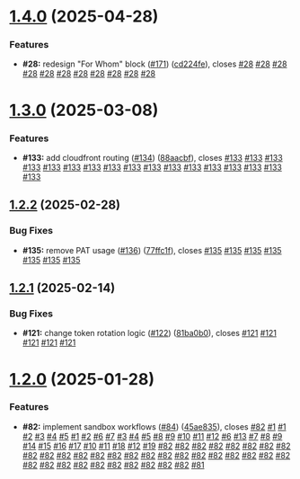 # [1.4.0](https://github.com/VilnaCRM-Org/website/compare/v1.3.0...v1.4.0) (2025-04-28)

### Features

- **#28:** redesign "For Whom" block ([#171](https://github.com/VilnaCRM-Org/website/issues/171)) ([cd224fe](https://github.com/VilnaCRM-Org/website/commit/cd224fed3a45a086dc8db1ec89cb6be4d62640fb)), closes [#28](https://github.com/VilnaCRM-Org/website/issues/28) [#28](https://github.com/VilnaCRM-Org/website/issues/28) [#28](https://github.com/VilnaCRM-Org/website/issues/28) [#28](https://github.com/VilnaCRM-Org/website/issues/28) [#28](https://github.com/VilnaCRM-Org/website/issues/28) [#28](https://github.com/VilnaCRM-Org/website/issues/28) [#28](https://github.com/VilnaCRM-Org/website/issues/28) [#28](https://github.com/VilnaCRM-Org/website/issues/28) [#28](https://github.com/VilnaCRM-Org/website/issues/28) [#28](https://github.com/VilnaCRM-Org/website/issues/28) [#28](https://github.com/VilnaCRM-Org/website/issues/28)

# [1.3.0](https://github.com/VilnaCRM-Org/website/compare/v1.2.2...v1.3.0) (2025-03-08)

### Features

- **#133:** add cloudfront routing ([#134](https://github.com/VilnaCRM-Org/website/issues/134)) ([88aacbf](https://github.com/VilnaCRM-Org/website/commit/88aacbfc71810c9f19c7a24e0b3ae16e43293507)), closes [#133](https://github.com/VilnaCRM-Org/website/issues/133) [#133](https://github.com/VilnaCRM-Org/website/issues/133) [#133](https://github.com/VilnaCRM-Org/website/issues/133) [#133](https://github.com/VilnaCRM-Org/website/issues/133) [#133](https://github.com/VilnaCRM-Org/website/issues/133) [#133](https://github.com/VilnaCRM-Org/website/issues/133) [#133](https://github.com/VilnaCRM-Org/website/issues/133) [#133](https://github.com/VilnaCRM-Org/website/issues/133) [#133](https://github.com/VilnaCRM-Org/website/issues/133) [#133](https://github.com/VilnaCRM-Org/website/issues/133) [#133](https://github.com/VilnaCRM-Org/website/issues/133) [#133](https://github.com/VilnaCRM-Org/website/issues/133) [#133](https://github.com/VilnaCRM-Org/website/issues/133) [#133](https://github.com/VilnaCRM-Org/website/issues/133) [#133](https://github.com/VilnaCRM-Org/website/issues/133) [#133](https://github.com/VilnaCRM-Org/website/issues/133) [#133](https://github.com/VilnaCRM-Org/website/issues/133)

## [1.2.2](https://github.com/VilnaCRM-Org/website/compare/v1.2.1...v1.2.2) (2025-02-28)

### Bug Fixes

- **#135:** remove PAT usage ([#136](https://github.com/VilnaCRM-Org/website/issues/136)) ([77ffc1f](https://github.com/VilnaCRM-Org/website/commit/77ffc1fcf5a71094f9e542a1ed0ef9c8bc25dac6)), closes [#135](https://github.com/VilnaCRM-Org/website/issues/135) [#135](https://github.com/VilnaCRM-Org/website/issues/135) [#135](https://github.com/VilnaCRM-Org/website/issues/135) [#135](https://github.com/VilnaCRM-Org/website/issues/135) [#135](https://github.com/VilnaCRM-Org/website/issues/135) [#135](https://github.com/VilnaCRM-Org/website/issues/135) [#135](https://github.com/VilnaCRM-Org/website/issues/135)

## [1.2.1](https://github.com/VilnaCRM-Org/website/compare/v1.2.0...v1.2.1) (2025-02-14)

### Bug Fixes

- **#121:** change token rotation logic ([#122](https://github.com/VilnaCRM-Org/website/issues/122)) ([81ba0b0](https://github.com/VilnaCRM-Org/website/commit/81ba0b03684f043dc9c3f090243d32e3f364f6f6)), closes [#121](https://github.com/VilnaCRM-Org/website/issues/121) [#121](https://github.com/VilnaCRM-Org/website/issues/121) [#121](https://github.com/VilnaCRM-Org/website/issues/121) [#121](https://github.com/VilnaCRM-Org/website/issues/121) [#121](https://github.com/VilnaCRM-Org/website/issues/121)

# [1.2.0](https://github.com/VilnaCRM-Org/website/compare/v1.1.0...v1.2.0) (2025-01-28)

### Features

- **#82:** implement sandbox workflows ([#84](https://github.com/VilnaCRM-Org/website/issues/84)) ([45ae835](https://github.com/VilnaCRM-Org/website/commit/45ae835ddbb2dc8afe598ecbcc88862a8691a7da)), closes [#82](https://github.com/VilnaCRM-Org/website/issues/82) [#1](https://github.com/VilnaCRM-Org/website/issues/1) [#1](https://github.com/VilnaCRM-Org/website/issues/1) [#2](https://github.com/VilnaCRM-Org/website/issues/2) [#3](https://github.com/VilnaCRM-Org/website/issues/3) [#4](https://github.com/VilnaCRM-Org/website/issues/4) [#5](https://github.com/VilnaCRM-Org/website/issues/5) [#1](https://github.com/VilnaCRM-Org/website/issues/1) [#2](https://github.com/VilnaCRM-Org/website/issues/2) [#6](https://github.com/VilnaCRM-Org/website/issues/6) [#7](https://github.com/VilnaCRM-Org/website/issues/7) [#3](https://github.com/VilnaCRM-Org/website/issues/3) [#4](https://github.com/VilnaCRM-Org/website/issues/4) [#5](https://github.com/VilnaCRM-Org/website/issues/5) [#8](https://github.com/VilnaCRM-Org/website/issues/8) [#9](https://github.com/VilnaCRM-Org/website/issues/9) [#10](https://github.com/VilnaCRM-Org/website/issues/10) [#11](https://github.com/VilnaCRM-Org/website/issues/11) [#12](https://github.com/VilnaCRM-Org/website/issues/12) [#6](https://github.com/VilnaCRM-Org/website/issues/6) [#13](https://github.com/VilnaCRM-Org/website/issues/13) [#7](https://github.com/VilnaCRM-Org/website/issues/7) [#8](https://github.com/VilnaCRM-Org/website/issues/8) [#9](https://github.com/VilnaCRM-Org/website/issues/9) [#14](https://github.com/VilnaCRM-Org/website/issues/14) [#15](https://github.com/VilnaCRM-Org/website/issues/15) [#16](https://github.com/VilnaCRM-Org/website/issues/16) [#17](https://github.com/VilnaCRM-Org/website/issues/17) [#10](https://github.com/VilnaCRM-Org/website/issues/10) [#11](https://github.com/VilnaCRM-Org/website/issues/11) [#18](https://github.com/VilnaCRM-Org/website/issues/18) [#12](https://github.com/VilnaCRM-Org/website/issues/12) [#19](https://github.com/VilnaCRM-Org/website/issues/19) [#82](https://github.com/VilnaCRM-Org/website/issues/82) [#82](https://github.com/VilnaCRM-Org/website/issues/82) [#82](https://github.com/VilnaCRM-Org/website/issues/82) [#82](https://github.com/VilnaCRM-Org/website/issues/82) [#82](https://github.com/VilnaCRM-Org/website/issues/82) [#82](https://github.com/VilnaCRM-Org/website/issues/82) [#82](https://github.com/VilnaCRM-Org/website/issues/82) [#82](https://github.com/VilnaCRM-Org/website/issues/82) [#82](https://github.com/VilnaCRM-Org/website/issues/82) [#82](https://github.com/VilnaCRM-Org/website/issues/82) [#82](https://github.com/VilnaCRM-Org/website/issues/82) [#82](https://github.com/VilnaCRM-Org/website/issues/82) [#82](https://github.com/VilnaCRM-Org/website/issues/82) [#82](https://github.com/VilnaCRM-Org/website/issues/82) [#82](https://github.com/VilnaCRM-Org/website/issues/82) [#82](https://github.com/VilnaCRM-Org/website/issues/82) [#82](https://github.com/VilnaCRM-Org/website/issues/82) [#82](https://github.com/VilnaCRM-Org/website/issues/82) [#82](https://github.com/VilnaCRM-Org/website/issues/82) [#82](https://github.com/VilnaCRM-Org/website/issues/82) [#82](https://github.com/VilnaCRM-Org/website/issues/82) [#82](https://github.com/VilnaCRM-Org/website/issues/82) [#82](https://github.com/VilnaCRM-Org/website/issues/82) [#82](https://github.com/VilnaCRM-Org/website/issues/82) [#82](https://github.com/VilnaCRM-Org/website/issues/82) [#82](https://github.com/VilnaCRM-Org/website/issues/82) [#82](https://github.com/VilnaCRM-Org/website/issues/82) [#82](https://github.com/VilnaCRM-Org/website/issues/82) [#82](https://github.com/VilnaCRM-Org/website/issues/82) [#82](https://github.com/VilnaCRM-Org/website/issues/82) [#82](https://github.com/VilnaCRM-Org/website/issues/82) [#82](https://github.com/VilnaCRM-Org/website/issues/82) [#82](https://github.com/VilnaCRM-Org/website/issues/82) [#82](https://github.com/VilnaCRM-Org/website/issues/82) [#81](https://github.com/VilnaCRM-Org/website/issues/81)
